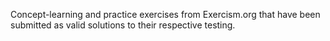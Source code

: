 Concept-learning and practice exercises from Exercism.org that have been submitted as valid solutions to their respective testing.
